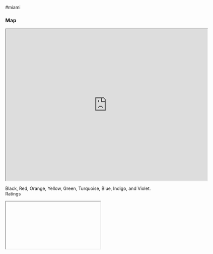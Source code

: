 #miami
### Map

<iframe src="https://www.google.com/maps/d/embed?mid=11K52_ysZGNSW0731w-LDl6w39vgipLU&ehbc=2E312F" width="640" height="480"></iframe>

 Black, Red, Orange, Yellow, Green, Turquoise, Blue, Indigo, and Violet. 
 Ratings
<iframe level="www" path="maps/d/embed?mid=11K52_ysZGNSW0731w-LDl6w39vgipLU&ehbc=2E312F" key="google"/>
 
 | color     | rating |
 | --------- |:------:|
 | black     |   z    |
 | Red       |   E    |
 | Orange    |   D    |
 | yellow    |   C    |
 | Green     |   B    |
 | Turquoise |   A    |
 | Blue      |   AA   |
 | Indigo    |  AAA   |
 
[Sea Level](https://coastal.climatecentral.org/map/12/-80.1551/25.7863/?theme=water_level&map_type=water_level_above_mhhw&basemap=roadmap&contiguous=true&elevation_model=best_available&refresh=true&water_level=1.6&water_unit=ft)

There are swamp cows. don't understand how
Also fire any balls can form after rain.
### Districts

| Districts                                                                                            | Security Rating | Districts                                                                            | Security Rating |
| :--------------------------------------------------------------------------------------------------- | :-------------: | :----------------------------------------------------------------------------------- | :-------------: |
| [[South Florida/Alandco\|Alandco]]                                                                   |     B Zone      | [[South Florida/Awakened Everglades\|Awakened Everglades]]                           |     W Zone      |
| [[South Florida/Belle Meade Erosion Zone\|Belle Meade Erosion Zone]]                                 |     E Zone      | [[South Florida/Boca Raton\|Boca Raton]]                                             |     AA Zone     |
| [[South Florida/City of Miami\|City of Miami]]                                                       |     A Zone      | [[South Florida/Coral Springs\|Coral Springs]]                                       |     B Zone      |
| [[South Florida/Deerfield Beach\|Deerfield Beach]]                                                   |     B Zone      | [[South Florida/Deering Bay\|Deering Bay]]                                           |    AAA Zone     |
| [[South Florida/Doral\|Doral]]                                                                       |     AA Zone     | [[South Florida/Downtown Miami\|Downtown Miami]]                                     |     AA Zone     |
| [[South Florida/Edgewood\|Edgewood]]                                                                 |     D Zone      | [[South Florida/Evo Renewal Zone\|Evo Renewal Zone]]                                 |     D Zone      |
| [[South Florida/Fort Lauderdale\|Fort Lauderdale]]                                                   |    AAA Zone     | [[South Florida/Fort Lauderdale Airport\|Fort Lauderdale Airport]]                   |     AA Zone     |
| [[South Florida/Gladeview\|Gladeview]]                                                               |     Z Zone      | [[South Florida/Grapeland\|Grapeland]]                                               |     D Zone      |
| [[South Florida/Gunderson Airport and Hospitality Center\|Gunderson Airport and Hospitality Center]] |     AA Zone     | [[South Florida/Hialeah\|Hialeah]]                                                   |     AA Zone     |
| [[South Florida/Hollywood\|Hollywood]]                                                               |     B Zone      | [[South Florida/Homestead Airbase and Naval Port\|Homestead Airbase and Naval Port]] |    Military     |
| [[South Florida/Idlewyld\|Idlewyld]]                                                                 |     AA Zone     | [[South Florida/Kendale Lakes\|Kendale Lakes]]                                       |     B Zone      |
| [[South Florida/Kendall\|Kendall]]                                                                   |     A Zone      | [[South Florida/Key Biscayne\|Key Biscayne]]                                         |     D Zone      |
| [[South Florida/Leisure City\|Leisure City]]                                                         |     C Zone      | [[South Florida/Little Haiti\|Little Haiti]]                                         |     D Zone      |
| [[South Florida/Medley Industrial Park\|Medley Industrial Park]]                                     |     D Zone      | [[South Florida/Miami City Cemetery\|Miami City Cemetery]]                           |     Z Zone      |
| [[South Florida/Miami Shores\|Miami Shores]]                                                         |     A Zone      | [[South Florida/Miami Springs\|Miami Springs]]                                       |    B Rating     |
| [[South Florida/Miramar\|Miramar]]                                                                   |     A Zone      | [[South Florida/Normandy Ghost Town\|Normandy Ghost Town]]                           |     Z Zone      |
| [[South Florida/North Lauderdale\|North Lauderdale]]                                                 |     B Zone      | [[South Florida/North Miami Beach\|North Miami Beach]]                               |     AA Zone     |
| [[South Florida/Oakland\|Oakland]]                                                                   |     AA Zone     | [[South Florida/Oakridge\|Oakridge]]                                                 |     D Zone      |
| [[South Florida/Palatine Bank\|Palatine Bank]]                                                       |    AAA Zone     | [[South Florida/Plantation\|Plantation]]                                             |     AA Zone     |
| [[South Florida/Pompano Beach\|Pompano Beach]]                                                       |     A Zone      | [[South Florida/Port Everglades\|Port Everglades]]                                   |     A Zone      |
| [[South Florida/Redland Agricultural Area\|Redland Agricultural Area]]                               |    D/E Zone     | [[South Florida/Relief Center 1 AKA The Reef\|Relief Center 1 AKA The Reef]]         |     E Zone      |
| [[South Florida/Relief Center 2\|Relief Center 2]]                                                   |     E Zone      | [[South Florida/Shiawase Exclusion Zone\|Shiawase Exclusion Zone]]                   |   AAA/Z Zone    |
| [[South Florida/South Beach\|South Beach]]                                                           |    AAA Zone     | [[South Florida/Sun Key\|Sun Key]]                                                   |    AAA Zone     |
| [[South Florida/Sunshine Acres\|Sunshine Acres]]                                                     |     A Zone      | [[South Florida/Sunshine Parkway\|Sunshine Parkway]]                                 |     AA Zone     |
| [[South Florida/Virginia Key\|Virginia Key]]                                                         |     D Zone      | [[South Florida/Wuxing Eastern Shores\|Wuxing Eastern Shores]]                       |     AA Zone     |
| [[South Florida/Wyndwood\|Wyndwood]]                                                                 |    AA/B Zone    |                                                                                      |                 |

## Geographic Notes

#### Broad Causeway

It's "Broad" because it's named for the investor who built it and is surprisingly narrow. The section that runs through Belle Meade is walled off and well monitored to keep out the slum trash.

#### Bimini

These island are part of the Bahamas which remain part of British Commonwealth, not the Caribbean League. In practice, these two tiny islands are collectively one of the greatest pirate havens in the Atlantic. The rest of the Bamahas are generally more lawful and carefully ignore this western hive of scum and villainy.
#### Ft. Lauderdale International Airport

A tribal owned airport, this facility does nearly as much business as the Miami International Airport to the south. Traffic here is exclusively civilian and unarmed, though the tribes have no shortage of militarized airbases in the region, keeping this airport demilitarized eases border tensions.

#### Lion Country Safari

A drive-though safari experience with mundane and magical animals from all over the world.

#### Port of Miami

One of the major remaining money maker for the Gunderson corporation, which used to own nearly all of Miami. The port does astounding business in cruises, passengers, and cargo.




#### Stiltsville

A sprawling island of squatter homes built from driftwood and scavenged homes (not all abandoned) that supports a local "fishing" operation, mostly held above the sea on stilts.  Lots of smuggling, piracy, drug manufacturing, bespoke cyberware chop shops and other low quality illicit activities.  
  
Somehow nothing illicit is ever found on raids, as though the locals get advanced notice.
### History

#### The Fall of Gunderson
In 2061 Art Dankwalther, a former employee of Fuchi seeking revenge, orchestrated the downfall of Gunderson Corporation. He strategically bought out the majority of the companies that supply Gunderson, causing them to lose clients and suffer financial difficulties. Other corporations take advantage of Gunderson's vulnerability, further weakening the company.

As a result, Gunderson's stock plummets, losses increase, and the corporation is forced to divest itself of unprofitable subsidiaries. Global Oil acquires Montclair Industries, and Wuxing absorbs TransSea, Gunderson's shipping division. However, despite these measures, Gunderson continues to decline, losing assets and experiencing a mass exodus of investors, clients, and employees.

The city of Miami, where Gunderson is headquartered, faces a surge in crime and increased corporate competition due to Gunderson's weakened state.

#### The Meistersinger Massacre
After the fall of Gunderson, Miami became a warzone. This only lasted for a few years before order was returned but during that time the pirate Crimson Wave got into a huge fight with local gang the BioHawks. The battle should have been quick, but the BioHawks put up a good fight that ended up taking place mostly in the bay. This fighting got the attention of someone or something that got a pack of Meistersingers to come into the bay. This in of itself is something that never happens as it is just not deep enough for them to spend time there. When the Meistersingers showed up, the fighting angered them to where they then caused a tsunami to hit the fighters and as a byproduct most of Miami. The tsunami was upwards of 25 meters in height, destroyed much of the cities buildings as anything under 3 stories near the coast was washed away.  There were more than 10,000 people killed. This devastation led to the formation of a new South Florida government to take control of the situation and start to bring order back to the area.

#### The Rise of Neo-Gangs
In the wake of the Meistersinger Massacre and the ensuing power vacuum, several new and highly influential street gangs emerge, vying for control over the shattered remnants of Miami. These neo-gangs employ advanced technologies, magic, and cyberware, once again turning the city into a dangerous battleground of rival factions.

#### The Corporate Exodus
Faced with the devastation caused by the Meistersinger Massacre and ongoing instability, many major corporations begin to relocate their headquarters and operations out of Miami. This exodus leaves behind abandoned corporate facilities and abandoned districts, which become hotspots for criminal activities and shadow operations.

#### South Florida's New Government
In the aftermath of the Meistersinger Massacre, as Miami reeled from the devastation and chaos, a coalition of influential community leaders and corporate representatives came together to form the New South Florida Government. Their primary focus was to restore order and stability to the city. To combat the increase in gang violence, the government implemented a combination of increased law enforcement presence, community outreach programs, and the hiring of specialized shadowrunner teams to root out criminal elements. Additionally, the government devised a plan to attract smaller corporations with incentives and tax breaks, aiming to revitalize the economy and bring in fresh investments to get money flowing once again in the shattered city.

#### The A-Corp Wars
After the formation of the new South Florida Government, thousands of A level corps flood to the area. This was in part a way to help rebuild the region without the government spending money and also to help stabilize the regions crime and piracy. As it turns out, this did little for the second. If anything it made it worse, The crime just became much less public and handled by more and more runners. Piracy and smuggling also rose during this time. 


#### Modern Miami
In modern Miami, the city's polished façade hides the seedy underbelly of crime and shadow operations, carefully shielded from the prying eyes of tourists. As Lonestar assumed control as the city's police force in 2066, they not only tightened security against major threats but also formed murky alliances with certain corporations, leading to allegations of corruption and abuse of power. The stark contrast between the high/luxury lifestyles of the fortified enclaves and the lawless zones has created a tense and unpredictable atmosphere, where shadowrunners operate discreetly amidst the ever-present shadows, navigating the precarious balance between the privileged elite and the struggling masses.


### Near by Locations
#### [[Cuba]]

## NPCs
